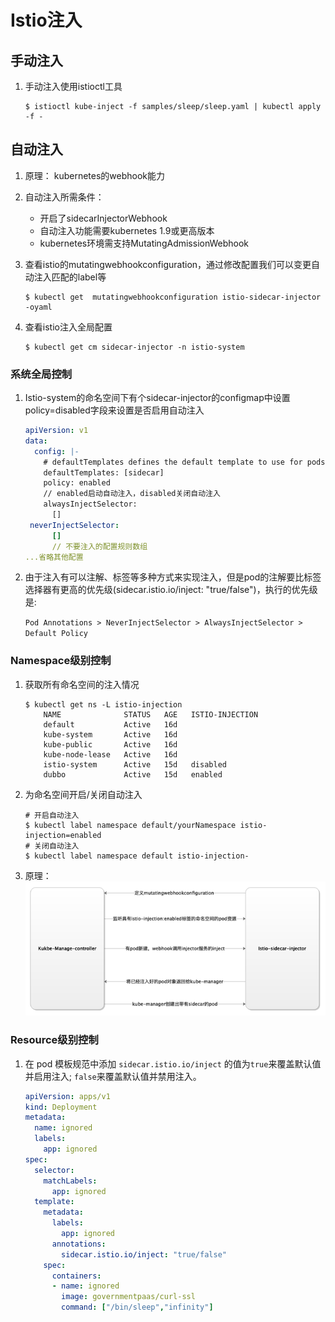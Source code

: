 # Istio注入



## 手动注入

1. 手动注入使用istioctl工具

   ```shell
   $ istioctl kube-inject -f samples/sleep/sleep.yaml | kubectl apply -f -
   ```

   

## 自动注入

1. 原理： kubernetes的webhook能力

2. 自动注入所需条件：

   + 开启了sidecarInjectorWebhook
   + 自动注入功能需要kubernetes 1.9或更高版本
   + kubernetes环境需支持MutatingAdmissionWebhook

3. 查看istio的mutatingwebhookconfiguration，通过修改配置我们可以变更自动注入匹配的label等

   ```shell
   $ kubectl get  mutatingwebhookconfiguration istio-sidecar-injector -oyaml
   ```

4. 查看istio注入全局配置

   ```shell
   $ kubectl get cm sidecar-injector -n istio-system
   ```



### 系统全局控制

1. Istio-system的命名空间下有个sidecar-injector的configmap中设置policy=disabled字段来设置是否启用自动注入

   ```yaml
   apiVersion: v1
   data:
     config: |-
       # defaultTemplates defines the default template to use for pods that do not explicitly specify a template
       defaultTemplates: [sidecar]
       policy: enabled
       // enabled启动自动注入，disabled关闭自动注入
       alwaysInjectSelector:
         []
    neverInjectSelector:
         []
         // 不要注入的配置规则数组
   ...省略其他配置
   ```
   
2. 由于注入有可以注解、标签等多种方式来实现注入，但是pod的注解要比标签选择器有更高的优先级(sidecar.istio.io/inject: "true/false")，执行的优先级是:

   `Pod Annotations > NeverInjectSelector > AlwaysInjectSelector > Default Policy`




### Namespace级别控制

1. 获取所有命名空间的注入情况
    ```shell
    $ kubectl get ns -L istio-injection
        NAME              STATUS   AGE   ISTIO-INJECTION
        default           Active   16d
        kube-system       Active   16d
        kube-public       Active   16d
        kube-node-lease   Active   16d
        istio-system      Active   15d   disabled
        dubbo             Active   15d   enabled
    ```
    
2. 为命名空间开启/关闭自动注入

    ```shell
    # 开启自动注入
    $ kubectl label namespace default/yourNamespace istio-injection=enabled
    # 关闭自动注入
    $ kubectl label namespace default istio-injection-
    ```

3. 原理：
    ![](../static/img/istio-concepts/injection.png)

### Resource级别控制

1. 在 pod 模板规范中添加 `sidecar.istio.io/inject` 的值为`true`来覆盖默认值并启用注入; `false`来覆盖默认值并禁用注入。

   ```yaml
   apiVersion: apps/v1
   kind: Deployment
   metadata:
     name: ignored
     labels:
       app: ignored
   spec:
     selector:
       matchLabels:
         app: ignored
     template:
       metadata:
         labels:
           app: ignored
         annotations:
           sidecar.istio.io/inject: "true/false"
       spec:
         containers:
         - name: ignored
           image: governmentpaas/curl-ssl
           command: ["/bin/sleep","infinity"]
   ```

   


